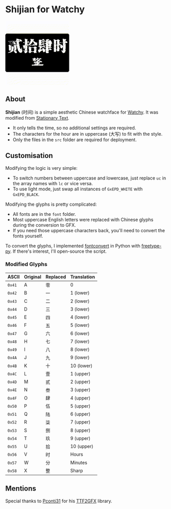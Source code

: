 # Shijian for Watchy

![Shijian screenshot](/screenshot/Shijian.gif?raw=true)

## About
**Shijian** (时间) is a simple aesthetic Chinese watchface for [Watchy](https://watchy.sqfmi.com/). It was modified from [Stationary Text](https://github.com/BraininaBowl/Stationary-Text-for-Watchy).

* It only tells the time, so no additional settings are required.
* The characters for the hour are in uppercase (大写) to fit with the style.
* Only the files in the `src` folder are required for deployment.

## Customisation
Modifying the logic is very simple:
* To switch numbers between uppercase and lowercase, just replace `uc` in the array names with `lc` or vice versa.
* To use light mode, just swap all instances of `GxEPD_WHITE` with `GxEPD_BLACK`.

Modifying the glyphs is pretty complicated:
* All fonts are in the `font` folder.
* Most uppercase English letters were replaced with Chinese glyphs during the conversion to GFX.
* If you need those uppercase characters back, you'll need to convert the fonts yourself.

To convert the glyphs, I implemented [fontconvert](https://github.com/adafruit/Adafruit-GFX-Library/tree/master/fontconvert) in Python with [freetype-py](https://pypi.org/project/freetype-py/). If there's interest, I'll open-source the script.

### Modified Glyphs
| ASCII | Original | Replaced | Translation |
| - | - | - | - |
| `0x41` | A | 零 | 0 |
| `0x42` | B | 一 | 1 (lower) |
| `0x43` | C | 二 | 2 (lower) |
| `0x44` | D | 三 | 3 (lower) |
| `0x45` | E | 四 | 4 (lower) |
| `0x46` | F | 五 | 5 (lower) |
| `0x47` | G | 六 | 6 (lower) |
| `0x48` | H | 七 | 7 (lower) |
| `0x49` | I | 八 | 8 (lower) |
| `0x4A` | J | 九 | 9 (lower) |
| `0x4B` | K | 十 | 10 (lower) |
| `0x4C` | L | 壹 | 1 (upper) |
| `0x4D` | M | 贰 | 2 (upper) |
| `0x4E` | N | 叁 | 3 (upper) |
| `0x4F` | O | 肆 | 4 (upper) |
| `0x50` | P | 伍 | 5 (upper) |
| `0x51` | Q | 陆 | 6 (upper) |
| `0x52` | R | 柒 | 7 (upper) |
| `0x53` | S | 捌 | 8 (upper) |
| `0x54` | T | 玖 | 9 (upper) |
| `0x55` | U | 拾 | 10 (upper) |
| `0x56` | V | 时 | Hours |
| `0x57` | W | 分 | Minutes |
| `0x58` | X | 整 | Sharp |

## Mentions
Special thanks to [Pconti31](https://github.com/Pconti31) for his [TTF2GFX](https://github.com/Pconti31/TTF2GFX) library.
